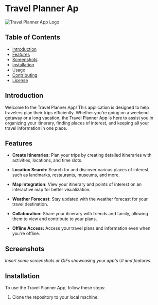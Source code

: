 # Travel Planner Ap

![Travel Planner App Logo](link-to-your-logo.png)

## Table of Contents
- [Introduction](#introduction)
- [Features](#features)
- [Screenshots](#screenshots)
- [Installation](#installation)
- [Usage](#usage)
- [Contributing](#contributing)
- [License](#license)

## Introduction

Welcome to the Travel Planner App! This application is designed to help travelers plan their trips efficiently. Whether you're going on a weekend getaway or a long vacation, the Travel Planner App is here to assist you in organizing your itinerary, finding places of interest, and keeping all your travel information in one place.

## Features

- **Create Itineraries:** Plan your trips by creating detailed itineraries with activities, locations, and time slots.

- **Location Search:** Search for and discover various places of interest, such as landmarks, restaurants, museums, and more.

- **Map Integration:** View your itinerary and points of interest on an interactive map for better visualization.

- **Weather Forecast:** Stay updated with the weather forecast for your travel destination.

- **Collaboration:** Share your itinerary with friends and family, allowing them to view and contribute to your plans.

- **Offline Access:** Access your travel plans and information even when you're offline.

## Screenshots

_Insert some screenshots or GIFs showcasing your app's UI and features._

## Installation

To use the Travel Planner App, follow these steps:

1. Clone the repository to your local machine:

